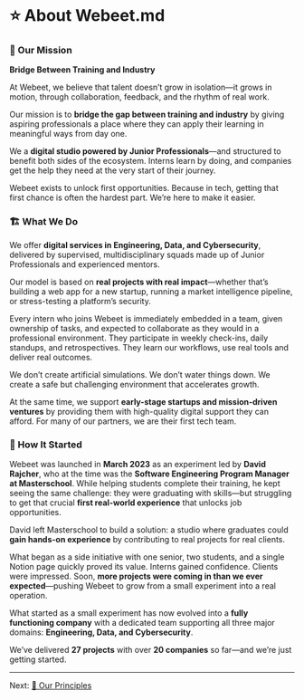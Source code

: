 # ⭐️ About Webeet.md

### 🔭 Our Mission

<aside>

**Bridge Between Training and Industry**

</aside>

At Webeet, we believe that talent doesn’t grow in isolation—it grows in motion, through collaboration, feedback, and the rhythm of real work.

Our mission is to **bridge the gap between training and industry** by giving aspiring professionals a place where they can apply their learning in meaningful ways from day one.

We a **digital studio powered by Junior Professionals**—and structured to benefit both sides of the ecosystem. Interns learn by doing, and companies get the help they need at the very start of their journey.

Webeet exists to unlock first opportunities. Because in tech, getting that first chance is often the hardest part. We’re here to make it easier.

### 🏗️ What We Do

We offer **digital services in Engineering, Data, and Cybersecurity**, delivered by supervised, multidisciplinary squads made up of Junior Professionals and experienced mentors.

Our model is based on **real projects with real impact**—whether that’s building a web app for a new startup, running a market intelligence pipeline, or stress-testing a platform’s security.

Every intern who joins Webeet is immediately embedded in a team, given ownership of tasks, and expected to collaborate as they would in a professional environment. They participate in weekly check-ins, daily standups, and retrospectives. They learn our workflows, use real tools and deliver real outcomes.

We don’t create artificial simulations. We don’t water things down. We create a safe but challenging environment that accelerates growth.

At the same time, we support **early-stage startups and mission-driven ventures** by providing them with high-quality digital support they can afford. For many of our partners, we are their first tech team.

### 📆 How It Started

Webeet was launched in **March 2023** as an experiment led by **David Rajcher**, who at the time was the **Software Engineering Program Manager at Masterschool**. While helping students complete their training, he kept seeing the same challenge: they were graduating with skills—but struggling to get that crucial **first real-world experience** that unlocks job opportunities.

David left Masterschool to build a solution: a studio where graduates could **gain hands-on experience** by contributing to real projects for real clients.

What began as a side initiative with one senior, two students, and a single Notion page quickly proved its value. Interns gained confidence. Clients were impressed. Soon, **more projects were coming in than we ever expected**—pushing Webeet to grow from a small experiment into a real operation.

What started as a small experiment has now evolved into a **fully functioning company** with a dedicated team supporting all three major domains: **Engineering, Data, and Cybersecurity**.

We’ve delivered **27 projects** with over **20 companies** so far—and we’re just getting started.

-------
Next: [🧭 Our Principles](https://github.com/webeet-io/_onboarding/blob/main/Day%201/1-%20%F0%9F%A7%AD%20Our%20Principles.md)
